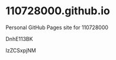 # 110728000.github.io
Personal GitHub Pages site for 110728000










































DnhE113BK

IzZCSxpjNM
